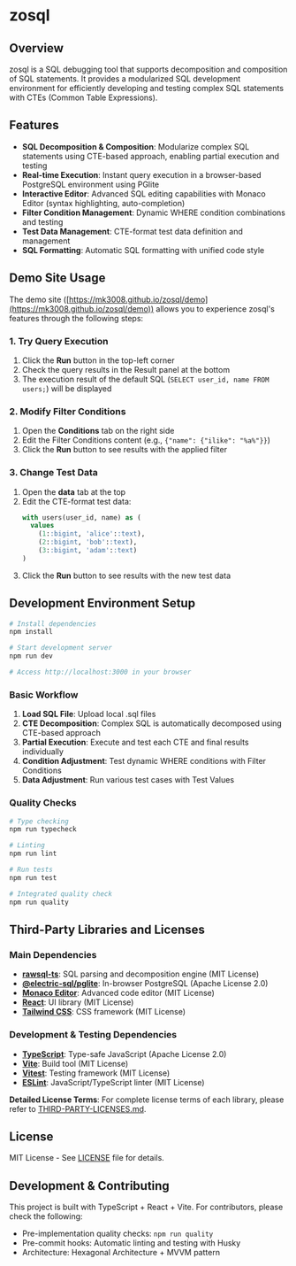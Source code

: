 # zosql

## Overview

zosql is a SQL debugging tool that supports decomposition and composition of SQL statements. It provides a modularized SQL development environment for efficiently developing and testing complex SQL statements with CTEs (Common Table Expressions).

## Features

- **SQL Decomposition & Composition**: Modularize complex SQL statements using CTE-based approach, enabling partial execution and testing
- **Real-time Execution**: Instant query execution in a browser-based PostgreSQL environment using PGlite
- **Interactive Editor**: Advanced SQL editing capabilities with Monaco Editor (syntax highlighting, auto-completion)
- **Filter Condition Management**: Dynamic WHERE condition combinations and testing
- **Test Data Management**: CTE-format test data definition and management
- **SQL Formatting**: Automatic SQL formatting with unified code style

## Demo Site Usage

The demo site ([https://mk3008.github.io/zosql/demo](https://mk3008.github.io/zosql/demo)) allows you to experience zosql's features through the following steps:

### 1. Try Query Execution

1. Click the **Run** button in the top-left corner
2. Check the query results in the Result panel at the bottom
3. The execution result of the default SQL (`SELECT user_id, name FROM users;`) will be displayed

### 2. Modify Filter Conditions

1. Open the **Conditions** tab on the right side
2. Edit the Filter Conditions content (e.g., `{"name": {"ilike": "%a%"}}`)
3. Click the **Run** button to see results with the applied filter

### 3. Change Test Data

1. Open the **data** tab at the top
2. Edit the CTE-format test data:
   ```sql
   with users(user_id, name) as (
     values
       (1::bigint, 'alice'::text),
       (2::bigint, 'bob'::text),
       (3::bigint, 'adam'::text)
   )
   ```
3. Click the **Run** button to see results with the new test data

## Development Environment Setup

```bash
# Install dependencies
npm install

# Start development server
npm run dev

# Access http://localhost:3000 in your browser
```

### Basic Workflow

1. **Load SQL File**: Upload local .sql files
2. **CTE Decomposition**: Complex SQL is automatically decomposed using CTE-based approach
3. **Partial Execution**: Execute and test each CTE and final results individually
4. **Condition Adjustment**: Test dynamic WHERE conditions with Filter Conditions
5. **Data Adjustment**: Run various test cases with Test Values

### Quality Checks

```bash
# Type checking
npm run typecheck

# Linting
npm run lint

# Run tests
npm run test

# Integrated quality check
npm run quality
```

## Third-Party Libraries and Licenses

### Main Dependencies

- **[rawsql-ts](https://github.com/hurui200320/rawsql-ts)**: SQL parsing and decomposition engine (MIT License)
- **[@electric-sql/pglite](https://github.com/electric-sql/pglite)**: In-browser PostgreSQL (Apache License 2.0)
- **[Monaco Editor](https://github.com/microsoft/monaco-editor)**: Advanced code editor (MIT License)
- **[React](https://github.com/facebook/react)**: UI library (MIT License)
- **[Tailwind CSS](https://github.com/tailwindlabs/tailwindcss)**: CSS framework (MIT License)

### Development & Testing Dependencies

- **[TypeScript](https://github.com/microsoft/TypeScript)**: Type-safe JavaScript (Apache License 2.0)
- **[Vite](https://github.com/vitejs/vite)**: Build tool (MIT License)
- **[Vitest](https://github.com/vitest-dev/vitest)**: Testing framework (MIT License)
- **[ESLint](https://github.com/eslint/eslint)**: JavaScript/TypeScript linter (MIT License)

**Detailed License Terms**: For complete license terms of each library, please refer to [THIRD-PARTY-LICENSES.md](./THIRD-PARTY-LICENSES.md).

## License

MIT License - See [LICENSE](./LICENSE) file for details.

## Development & Contributing

This project is built with TypeScript + React + Vite. For contributors, please check the following:

- Pre-implementation quality checks: `npm run quality`
- Pre-commit hooks: Automatic linting and testing with Husky
- Architecture: Hexagonal Architecture + MVVM pattern